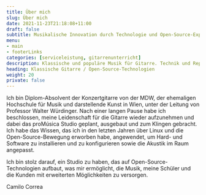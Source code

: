 ```yaml
---
title: Über mich
slug: Über mich
date: 2021-11-23T21:18:08+11:00
draft: false
subtitle: Musikalische Innovation durch Technologie und Open-Source-Expertise
menu: 
- main
- footerLinks
categories: [serviceleistung, gitarrenunterricht]
description: Klassische und populäre Musik für Gitarre. Technik und Repertoire.
heading: Klassische Gitarre / Open-Source-Technologien
weight: 20
private: false
---
```


Ich bin Diplom-Absolvent der Konzertgitarre von der MDW, der ehemaligen Hochschule für Musik und darstellende Kunst in Wien, unter der Leitung von Professor Walter Würdinger. Nach einer langen Pause habe ich beschlossen, meine Leidenschaft für die Gitarre wieder aufzunehmen und dabei das proMúsica Studio geplant, ausgebaut und zum Klingen gebracht. Ich habe das Wissen, das ich in den letzten Jahren über Linux und die Open-Source-Bewegung erworben habe, angewendet, um Hard- und Software zu installieren und zu konfigurieren sowie die Akustik im Raum angepasst.

Ich bin stolz darauf, ein Studio zu haben, das auf Open-Source-Technologien aufbaut, was mir ermöglicht, die Musik, meine Schüler und die Kunden mit erweiterten Möglichkeiten zu versorgen.

Camilo Correa
